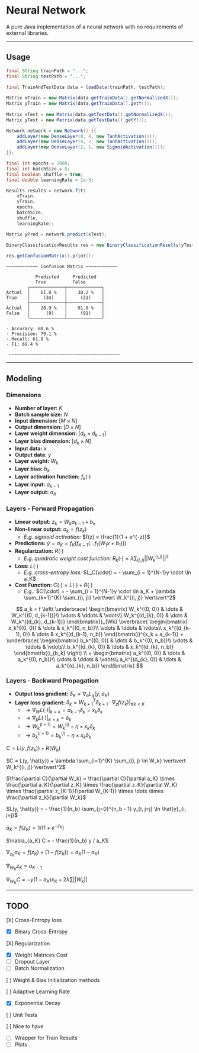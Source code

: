 # Neural Network
A pure Java implementation of a neural network with no requirements of external libraries.

---

## Usage

```java
final String trainPath = "...";
final String testPath = "...";

final TrainAndTestData data = loadData(trainPath, testPath);
        
Matrix xTrain = new Matrix(data.getTrainData().getNormalizedX());
Matrix yTrain = new Matrix(data.getTrainData().getY());
        
Matrix xTest = new Matrix(data.getTestData().getNormalizedX());
Matrix yTest = new Matrix(data.getTestData().getY());

Network network = new Network() {{
    addLayer(new DenseLayer(8, 4, new TanhActivation()));
    addLayer(new DenseLayer(4, 2, new TanhActivation()));
    addLayer(new DenseLayer(2, 1, new SigmoidActivation()));
}};

final int epochs = 2000;
final int batchSize = 8;
final boolean shuffle = true;
final double learningRate = 1e-3;

Results results = network.fit(
    xTrain, 
    yTrain, 
    epochs, 
    batchSize, 
    shuffle, 
    learningRate);

Matrix yPred = network.predict(xTest);

BinaryClassificationResults res = new BinaryClassificationResults(yTest, yPred);
        
res.getConfusionMatrix().print();
```

```text
~~~~~~~~~~~~ Confusion Matrix ~~~~~~~~~~~~

           Predicted     Predicted
           True          False
        ┌─────────────┬─────────────┐
Actual  │    61.8 %   │    38.2 %   │
True    │     (34)    │     (21)    │
        ├─────────────┼─────────────┤
Actual  │    20.9 %   │    91.0 %   │
False   │      (9)    │     (91)    │
        └─────────────┴─────────────┘

· Accuracy: 80.6 %
· Precision: 79.1 %
· Recall: 61.8 %
· F1: 69.4 %

 ~~~~~~~~~~~~~~~~~~~~~~~~~~~~~~~~~~~~~~~~~~
```

---

## Modeling

### Dimensions

- **Number of layer:** $K$
- **Batch sample size:** $N$
- **Input dimension:** $[M \times N]$
- **Output dimension:** $[D \times N]$
- **Layer weight dimension:** $[d_{k} \times d_{k - 1}]$
- **Layer bias dimension:** $[d_{k} \times N]$
- **Input data:** $x$
- **Output data:** $y$
- **Layer weight:** $W_k$
- **Layer bias:** $b_k$
- **Layer activation function:** $f_k(\cdot)$
- **Layer input:** $a_{k-1}$
- **Layer output:** $a_K$

### Layers - Forward Propagation

- **Linear output:** $z_k = W_k a_{k-1} + b_k$
- **Non-linear output:** $a_k = f\left(z_k\right)$
  - *E.g. sigmoid activation:* $f(z) = \frac{1}{1 + e^{-z}}$
- **Predictions:** $\hat{y} = a_K = f_K(f_{K-1}(\dots f_1(W_1x + b_1)))$
- **Regularization:** $R(\cdot)$
  - *E.g. quadratic weight cost function:* $R_k(\cdot) = \lambda \sum_{(i, j)} \vert\vert W_k^{(i, j)} \vert\vert^2$
- **Loss:** $L(\cdot)$
  - *E.g. cross-entropy loss:* $L_C(\cdot) = - \sum_{i = 1}^{N-1}y \cdot \ln a_K$
- **Cost Function:** $C(\cdot) = L(\cdot) + R(\cdot)$
  - *E.g.:* $C(\cdot) = - \sum_{i = 1}^{N-1}y \cdot \ln a_K + \lambda \sum_{k=1}^{K} \sum_{(i, j)} \vert\vert W_k^{(i, j)} \vert\vert^2$

$$
a_k = f \left(
\underbrace{
\begin{bmatrix}
        W_k^{(0, 0)} & \dots & W_k^{(0, d_{k-1})}\\
        \vdots & \ddots & \vdots\\
        W_k^{(d_{k}, 0)} & \dots & W_k^{(d_{k}, d_{k-1})}
\end{bmatrix}}_{Wk}
\overbrace{
\begin{bmatrix}
        x_k^{(0, 0)} & \dots & x_k^{(0, n_b)}\\
        \vdots & \ddots & \vdots\\
        x_k^{(d_{k-1}, 0)} & \dots & x_k^{(d_{k-1}, n_b)}
\end{bmatrix}}^{x_k = a_{k-1}} + 
\underbrace{
\begin{bmatrix}
        b_k^{(0, 0)} & \dots & b_k^{(0, n_b)}\\
        \vdots & \ddots & \vdots\\
        b_k^{(d_{k}, 0)} & \dots & x_k^{(d_{k}, n_b)}
\end{bmatrix}}_{b_k}
\right) \\
 = \begin{bmatrix}
        a_k^{(0, 0)} & \dots & a_k^{(0, n_b)}\\
        \vdots & \ddots & \vdots\\
        a_k^{(d_{k}, 0)} & \dots & a_k^{(d_{k}, n_b)}
\end{bmatrix}
$$
### Layers - Backward Propagation

- **Output loss gradient:** $\delta_K = \nabla_a L_q (y, a_K)$
- **Layer loss gradient:** $\delta_k = W_{k+1}^T \delta_{k+1} \cdot \nabla_z f (z_k) \vert_{\forall k < K}$
  - $\rightarrow \nabla_W L (\cdot) \vert_{k=k} = a_{k-1} \delta_k = x_k\delta_k$
  - $\rightarrow \nabla_b L (\cdot) \vert_{k=k} = \delta_k$
  - $\rightarrow W_k^{(i+1)} = W_k^{(i)} - \eta \times x_k\delta_k$
  - $\rightarrow b_k^{(i+1)} = b_k^{(i)} - \eta \times x_k\delta_k$

$C = L(y, f(z_k)) + R(W_k)$

$C = L(y, \hat{y}) + \lambda \sum_{i=1}^{K} \sum_{(i, j) \in W_k} \vert\vert W_k^{(i, j)} \vert\vert^2$

$\frac{\partial C}{\partial W_k} 
        = \frac{\partial C}{\partial a_K} \times 
          \frac{\partial a_K}{\partial z_K} \times 
          \frac{\partial z_K}{\partial W_K} \times 
          \frac{\partial z_{K-1}}{\partial W_{K-1}} \times \dots \times 
          \frac{\partial z_k}{\partial W_k}$

$L(y, \hat{y}) = - \frac{1}{n_b} \sum_{j=0}^{n_b - 1} y_{i, j=j} \ln \hat{y}_{i, j=j}$

$a_K = f(z_K) = 1 / (1 + e^{-z_K})$

$\nabla_{a_K} C = - \frac{1}{n_b} y / a_K$

$\nabla_{z_K} a_K = f(z_K) \times \left( 1 - f(z_K) \right) = a_K \left( 1 - a_K \right)$

$\nabla_{W_K} z_K = a_{K-1}$

$\nabla_{W_K} C = - y(1 - a_K)x_K + 2 \lambda \sum \vert\vert W_k \vert\vert$

---

## TODO

[X] Cross-Entropy loss
 - [X] Binary Cross-Entropy

[X] Regularization
 - [X] Weight Matrices Cost
 - [ ] Dropout Layer
 - [ ] Batch Normalization

[ ] Weight & Bias Initialization methods

[ ] Adaptive Learning Rate
 - [X] Exponential Decay

[ ] Unit Tests

[ ] Nice to have
 - [ ] Wrapper for Train Results
 - [ ] Plots